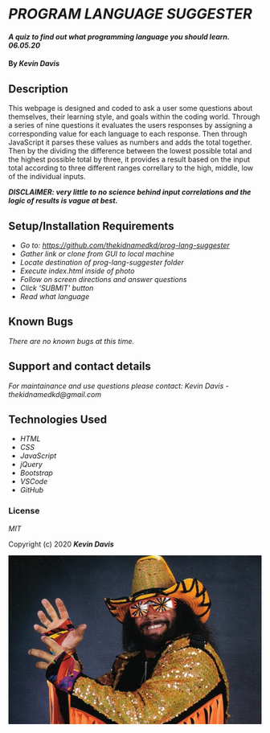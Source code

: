 # _PROGRAM LANGUAGE SUGGESTER_

#### _A quiz to find out what programming language you should learn. 06.05.20_

#### By _**Kevin Davis**_

## Description

This webpage is designed and coded to ask a user some questions about themselves, their learning style, and goals within the coding world. Through a series of nine questions it evaluates the users responses by assigning a corresponding value for each language to each response. Then through JavaScript it parses these values as numbers and adds the total together. Then by the dividing the difference between the lowest possible total and the highest possible total by three, it provides a result based on the input total according to three different ranges correllary to the high, middle, low of the individual inputs. 

***DISCLAIMER: very little to no science behind input correlations and the logic of results is vague at best.***

## Setup/Installation Requirements

* _Go to: https://github.com/thekidnamedkd/prog-lang-suggester_
* _Gather link or clone from GUI to local machine_
* _Locate destination of prog-lang-suggester folder_
* _Execute index.html inside of photo_
* _Follow on screen directions and answer questions_
* _Click 'SUBMIT' button_
* _Read what language_

## Known Bugs

_There are no known bugs at this time._

## Support and contact details

_For maintainance and use questions please contact: Kevin Davis - thekidnamedkd@gmail.com_

## Technologies Used

* _HTML_
* _CSS_
* _JavaScript_
* _jQuery_
* _Bootstrap_
* _VSCode_
* _GitHub_

### License

*MIT*

Copyright (c) 2020 **_Kevin Davis_**

![Macho Man Randy Savage](img/macho-man-randy-savage-1_crop_exact.jpg)
